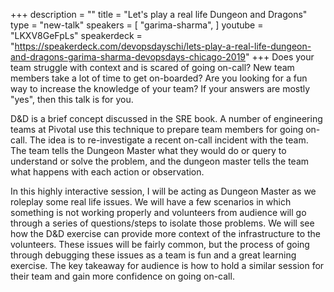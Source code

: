 +++
description = ""
title = "Let's play a real life Dungeon and Dragons"
type = "new-talk"
speakers = [
        "garima-sharma",
]
youtube = "LKXV8GeFpLs"
speakerdeck = "https://speakerdeck.com/devopsdayschi/lets-play-a-real-life-dungeon-and-dragons-garima-sharma-devopsdays-chicago-2019"
+++
Does your team struggle with context and is scared of going on-call? New team members take a lot of time to get on-boarded? Are you looking for a fun way to increase the knowledge of your team?
If your answers are mostly "yes", then this talk is for you.

D&D is a brief concept discussed in the SRE book. A number of engineering teams at Pivotal use this technique to prepare team members for going on-call. The idea is to re-investigate a recent on-call incident with the team. The team tells the Dungeon Master what they would do or query to understand or solve the problem, and the dungeon master tells the team what happens with each action or observation. 

In this highly interactive session, I will be acting as Dungeon Master as we roleplay some real life issues. We will have a few scenarios in which something is not working properly and volunteers from audience will go through a series of questions/steps to isolate those problems. We will see how the D&D exercise can provide more context of the infrastructure to the volunteers. These issues will be fairly common, but the process of going through debugging these issues as a team is fun and a great learning exercise. The key takeaway for audience is how to hold a similar session for their team and gain more confidence on going on-call.